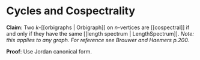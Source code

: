 Cycles and Cospectrality
========================

**Claim**: Two $k$-[[orbigraphs | Orbigraph]] on $n$-vertices are [[cospectral]] if and only if they have the same [[length spectrum | LengthSpectrum]]. *Note: this applies to any graph. For reference see Brouwer and Haemers p.200.*

**Proof**: Use Jordan canonical form.
